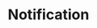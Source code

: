 ---
layout: component.njk
tags: 
    - legacy_components_en
key: notification-legacy_en
title: Notification
parent: legacy_components_en
image: legacy/overview/notification.webp
keywords: 
order: 170
---
